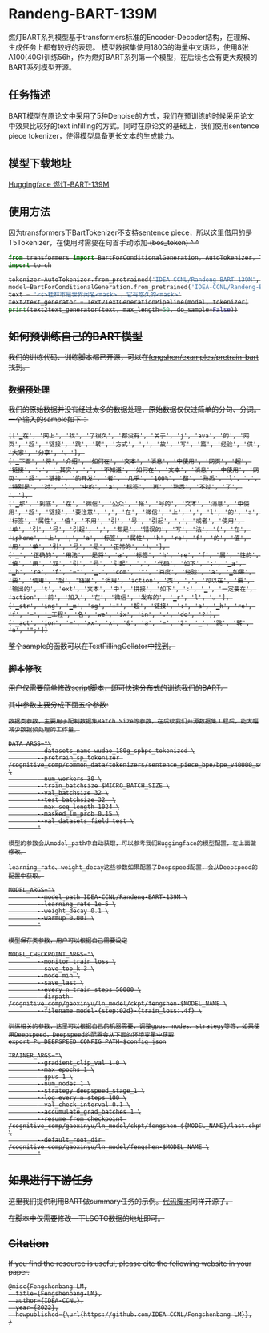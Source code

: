 # Randeng-BART-139M

燃灯BART系列模型基于transformers标准的Encoder-Decoder结构，在理解、生成任务上都有较好的表现。
模型数据集使用180G的海量中文语料，使用8张A100(40G)训练56h，作为燃灯BART系列第一个模型，在后续也会有更大规模的BART系列模型开源。


## 任务描述

BART模型在原论文中采用了5种Denoise的方式，我们在预训练的时候采用论文中效果比较好的text infilling的方式。同时在原论文的基础上，我们使用sentence piece tokenizer，使得模型具备更长文本的生成能力。


## 模型下载地址
[Huggingface 燃灯-BART-139M](https://huggingface.co/IDEA-CCNL/Randeng-BART-139M)

## 使用方法

因为transformers下BartTokenizer不支持sentence piece，所以这里借用的是T5Tokenizer，在使用时需要在句首手动添加<s> (bos_token) ^ ^

```python
from transformers import BartForConditionalGeneration, AutoTokenizer, Text2TextGenerationPipeline
import torch

tokenizer=AutoTokenizer.from_pretrained('IDEA-CCNL/Randeng-BART-139M', use_fast=false)
model=BartForConditionalGeneration.from_pretrained('IDEA-CCNL/Randeng-BART-139M')
text = '<s>桂林市是世界闻名<mask> ，它有悠久的<mask>'
text2text_generator = Text2TextGenerationPipeline(model, tokenizer)
print(text2text_generator(text, max_length=50, do_sample=False))
```

## 如何预训练自己的BART模型

我们的训练代码、训练脚本都已开源，可以在[fengshen/examples/pretrain_bart](https://github.com/IDEA-CCNL/Fengshenbang-LM/tree/hf-ds/fengshen/examples/pretrain_bart)找到。

### 数据预处理

我们的原始数据并没有经过太多的数据处理，原始数据仅仅过简单的分句、分词。
一个输入的sample如下：
```
[['▁在', '网上', '找', '了很久', '都没有', '关于', 'j', 'ava', '的', '网页', '超', '链接', '跳', '转', '方式', ',', '故', '写', '篇', '经验', '供', '大家', '分享', '。'], 
['▁下面', '将', '介绍', '如何在', '文本', '消息', '中使用', '网页', '超', '链接', ':', '▁其实', ',', '不知道', '如何在', '文本', '消息', '中使用', '网页', '超', '链接', '的开发', '者', '几乎', '100%', '都', '熟悉', 'l', ',', '特别是', '对', 'l', '中的', 'a', '标签', '再', '熟悉', '不过', '了', '。'], 
['▁那', '到底', '在', '微信', '公众', '帐', '号的', '文本', '消息', '中使用', '超', '链接', '要注意', ',', '在', '微信', '上', ',', 'l', '的', 'a', '标签', '属性', '值', '不用', '引', '号', '引起', ',', '或者', '使用', '单', '引', '号', '引起', ',', '都是', '错误的', '写', '法', '(', '在', 'iphone', '上', ',', 'a', '标签', '属性', 'h', 're', 'f', '的', '值', '用', '单', '引', '号', '是', '正常的', ')。'], 
['▁', '正确的', '用法', '是将', 'a', '标签', 'h', 're', 'f', '属', '性的', '值', '用', '双', '引', '号', '引起', ',', '代码', '如下', ':', '▁a', '▁h', 're', 'f', '="', '▁.', 'com', '"', '百度', '经验', 'a', '▁如果', '要', '使用', '超', '链接', '调用', 'action', '类', ',', '可以在', '要', '输出的', 't', 'ext', '文本', '中', '拼接', '如下', ':', '▁', '一定要在', 'action', '前', '加入', '在', '微信', '发布的', '▁r', 'l', '。'], 
['▁str', 'ing', '▁m', 'sg', '="', '超', '链接', ':', 'a', '▁h', 're', 'f', '=', '▁工程', '名', 'we', 'ix', 'in', '.', 'do', '?'], 
['▁act', 'ion', '=', 'xx', 'x', '&', 'a', '=', '2', '▁', '跳', '转', 'a', '";']]
```

整个sample的函数可以在TextFillingCollator中找到。

### 脚本修改

用户仅需要简单修改[script脚本](https://github.com/IDEA-CCNL/Fengshenbang-LM/blob/hf-ds/fengshen/examples/pretrain_bart/pretrain_bart_base.sh)，即可快速分布式的训练我们的BART。

其中参数主要分成下面五个参数:

```
数据类参数，主要用于配制数据集Batch Size等参数，在后续我们开源数据集工程后，能大幅减少数据预处理的工作量。

DATA_ARGS="\
        --datasets_name wudao_180g_spbpe_tokenized \
        --pretrain_sp_tokenizer /cognitive_comp/common_data/tokenizers/sentence_piece_bpe/bpe_v40000_s42_cov0.9995_max6_corpus1M.model \
        --num_workers 30 \
        --train_batchsize $MICRO_BATCH_SIZE \
        --val_batchsize 32 \
        --test_batchsize 32  \
        --max_seq_length 1024 \
        --masked_lm_prob 0.15 \
        --val_datasets_field test \
        "
```

```
模型的参数会从model_path中自动获取，可以参考我们Huggingface的模型配置，在上面做修改。

learning_rate、weight_decay这些参数如果配置了Deepspeed配置，会从Deepspeed的配置中获取。

MODEL_ARGS="\
        --model_path IDEA-CCNL/Randeng-BART-139M \
        --learning_rate 1e-5 \
        --weight_decay 0.1 \
        --warmup 0.001 \
        "
```

```
模型保存类参数，用户可以根据自己需要设定

MODEL_CHECKPOINT_ARGS="\
        --monitor train_loss \
        --save_top_k 3 \
        --mode min \
        --save_last \
        --every_n_train_steps 50000 \
        --dirpath /cognitive_comp/gaoxinyu/ln_model/ckpt/fengshen-$MODEL_NAME \
        --filename model-{step:02d}-{train_loss:.4f} \

```

```
训练相关的参数，这里可以根据自己的机器需要，调整gpus、nodes、strategy等等，如果使用Deepspeed，Deepspeed的配置会从下面的环境变量中获取
export PL_DEEPSPEED_CONFIG_PATH=$config_json

TRAINER_ARGS="\
        --gradient_clip_val 1.0 \
        --max_epochs 1 \
        --gpus 1 \
        --num_nodes 1 \
        --strategy deepspeed_stage_1 \
        --log_every_n_steps 100 \
        --val_check_interval 0.1 \
        --accumulate_grad_batches 1 \
        --resume_from_checkpoint /cognitive_comp/gaoxinyu/ln_model/ckpt/fengshen-${MODEL_NAME}/last.ckpt \
        --default_root_dir /cognitive_comp/gaoxinyu/ln_model/fengshen-$MODEL_NAME \
        "
```

## 如果进行下游任务

这里我们提供利用BART做summary任务的示例。[代码脚本](https://github.com/IDEA-CCNL/Fengshenbang-LM/blob/hf-ds/fengshen/examples/summary/bart_summary.py)同样开源了。

在脚本中仅需要修改一下LSCTC数据的地址即可。

## Citation
If you find the resource is useful, please cite the following website in your paper.
```
@misc{Fengshenbang-LM,
  title={Fengshenbang-LM},
  author={IDEA-CCNL},
  year={2022},
  howpublished={\url{https://github.com/IDEA-CCNL/Fengshenbang-LM}},
}
```